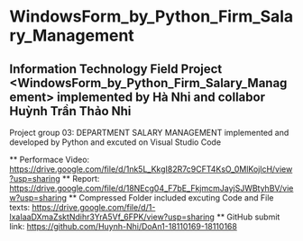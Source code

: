 # WindowsForm_by_Python_Firm_Salary_Management
Information Technology Field Project &lt;WindowsForm_by_Python_Firm_Salary_Management> implemented by Hà Nhi and collabor Huỳnh Trần Thảo Nhi
-------------------
Project group 03: DEPARTMENT SALARY MANAGEMENT
implemented and developed by Python and excuted on Visual Studio Code

** Performace Video: https://drive.google.com/file/d/1nk5L_KkgI82R7c9CFT4KsO_0MlKojlcH/view?usp=sharing
** Report: https://drive.google.com/file/d/18NEcg04_F7bE_FkjmcmJayjSJWBtyhBV/view?usp=sharing
** Compressed Folder included excuting Code and File texts: https://drive.google.com/file/d/1-lxaIaaDXmaZsktNdihr3YrA5Vf_6FPK/view?usp=sharing
** GitHub submit link: https://github.com/Huynh-Nhi/DoAn1-18110169-18110168
